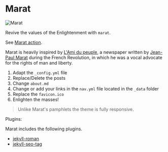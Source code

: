 # Marat

![Marat](https://raw.githubusercontent.com/JohnCoene/marat/master/assets/img/screenshot.png)

Revive the values of the Enlightenment with `marat`.

See [Marat action](http://johncoene.github.io/marat).

Marat is heavily inspired by [L'Ami du peuple](https://en.wikipedia.org/wiki/L%27Ami_du_peuple), a newspaper written by [Jean-Paul Marat](https://en.wikipedia.org/wiki/Jean-Paul_Marat) during the French Revolution, in which he was a vocal advocate for the rights of man and liberty.

1. Adapt the `_config.yml` file
2. Replace/Delete the posts
3. Change `about.md`
4. Change or add your links in the `nav.yml` file located in the `_data` folder
5. Replace the `favicon.ico`
6. Enlighten the masses!

> Unlike Marat's pamphlets the theme is fully responsive.

Plugins:

Marat includes the following plugins.

* [jekyll-roman](https://github.com/paulrobertlloyd/jekyll-roman)
* [jekyll-seo-tag](https://github.com/jekyll/jekyll-seo-tag)
